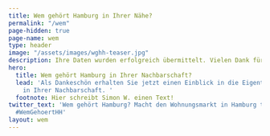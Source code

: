 ```yaml
---
title: Wem gehört Hamburg in Ihrer Nähe?
permalink: "/wem"
page-hidden: true
page-name: wem
type: header
image: "/assets/images/wghh-teaser.jpg"
description: Ihre Daten wurden erfolgreich übermittelt. Vielen Dank für Ihre Teilnahme!
hero:
  title: Wem gehört Hamburg in Ihrer Nachbarschaft?
  lead: 'Als Dankeschön erhalten Sie jetzt einen Einblick in die Eigentumsverhältnisse
    in Ihrer Nachbarschaft. '
  footnote: Hier schreibt Simon W. einen Text!
twitter_text: 'Wem gehört Hamburg? Macht den Wohnungsmarkt in Hamburg transparenter.
  #WemGehoertHH'
layout: wem
---
```


